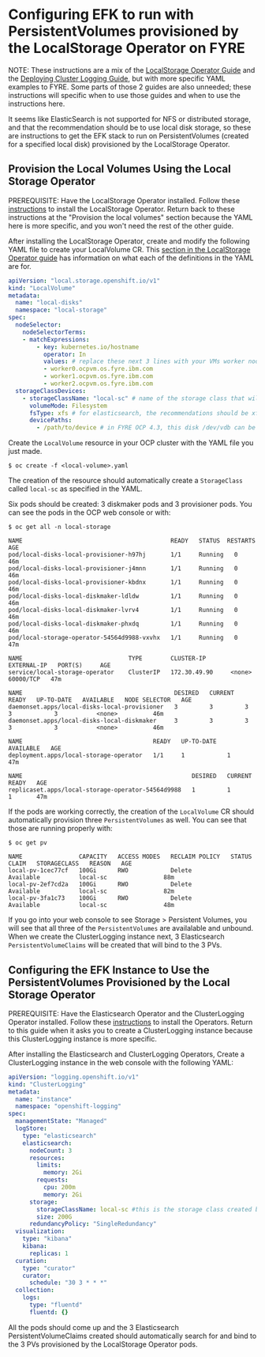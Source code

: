 # Configuring EFK to run with PersistentVolumes provisioned by the LocalStorage Operator on FYRE

NOTE: These instructions are a mix of the [LocalStorage Operator Guide](https://docs.openshift.com/container-platform/4.2/storage/persistent_storage/persistent-storage-local.html) and the [Deploying Cluster Logging Guide](https://docs.openshift.com/container-platform/4.3/logging/cluster-logging-deploying.html), but with more specific YAML examples to FYRE. Some parts of those 2 guides are also unneeded; these instructions will specific when to use those guides and when to use the instructions here.

It seems like ElasticSearch is not supported for NFS or distributed storage, and that the recommendation should be to use local disk storage, so these are instructions to get the EFK stack to run on PersistentVolumes (created for a specified local disk) provisioned by the LocalStorage Operator.

## Provision the Local Volumes Using the Local Storage Operator

PREREQUISITE: Have the LocalStorage Operator installed. Follow these [instructions](https://docs.openshift.com/container-platform/4.2/storage/persistent_storage/persistent-storage-local.html#local-storage-install_persistent-storage-local) to install the LocalStorage Operator. Return back to these instructions at the "Provision the local volumes" section because the YAML here is more specific, and you won't need the rest of the other guide.

After installing the LocalStorage Operator, create and modify the following YAML file to create your LocalVolume CR. This [section in the LocalStorage Operator guide](https://docs.openshift.com/container-platform/4.2/storage/persistent_storage/persistent-storage-local.html#local-volume-cr_persistent-storage-local) has information on what each of the definitions in the YAML are for.

```YAML
apiVersion: "local.storage.openshift.io/v1"
kind: "LocalVolume"
metadata:
  name: "local-disks"
  namespace: "local-storage" 
spec:
  nodeSelector: 
    nodeSelectorTerms:
    - matchExpressions:
        - key: kubernetes.io/hostname
          operator: In
          values: # replace these next 3 lines with your VMs worker nodes
          - worker0.ocpvm.os.fyre.ibm.com
          - worker1.ocpvm.os.fyre.ibm.com
          - worker2.ocpvm.os.fyre.ibm.com
  storageClassDevices:
    - storageClassName: "local-sc" # name of the storage class that will be created
      volumeMode: Filesystem 
      fsType: xfs # for elasticsearch, the recommendations should be xfs or ext4,this has only been tested with xfs   
      devicePaths: 
        - /path/to/device # in FYRE OCP 4.3, this disk /dev/vdb can be used, should have 500Gi of storage 

```

Create the `LocalVolume` resource in your OCP cluster with the YAML file you just made. 

```$ oc create -f <local-volume>.yaml ```

The creation of the resource should automatically create a `StorageClass` called `local-sc` as specified in the YAML. 
    
Six pods should be created: 3 diskmaker pods and 3 provisioner pods. You can see the pods in the OCP web console or with:

```$ oc get all -n local-storage```

```
NAME                                          READY   STATUS  RESTARTS   AGE
pod/local-disks-local-provisioner-h97hj       1/1     Running   0          46m
pod/local-disks-local-provisioner-j4mnn       1/1     Running   0          46m
pod/local-disks-local-provisioner-kbdnx       1/1     Running   0          46m
pod/local-disks-local-diskmaker-ldldw         1/1     Running   0          46m
pod/local-disks-local-diskmaker-lvrv4         1/1     Running   0          46m
pod/local-disks-local-diskmaker-phxdq         1/1     Running   0          46m
pod/local-storage-operator-54564d9988-vxvhx   1/1     Running   0          47m

NAME                              TYPE        CLUSTER-IP       EXTERNAL-IP   PORT(S)     AGE
service/local-storage-operator    ClusterIP   172.30.49.90     <none>        60000/TCP   47m

NAME                                           DESIRED   CURRENT   READY   UP-TO-DATE   AVAILABLE   NODE SELECTOR   AGE
daemonset.apps/local-disks-local-provisioner   3         3         3       3            3           <none>          46m
daemonset.apps/local-disks-local-diskmaker     3         3         3       3            3           <none>          46m

NAME                                     READY   UP-TO-DATE   AVAILABLE   AGE
deployment.apps/local-storage-operator   1/1     1            1           47m

NAME                                                DESIRED   CURRENT   READY   AGE
replicaset.apps/local-storage-operator-54564d9988   1         1         1       47m
```


If the pods are working correctly, the creation of the `LocalVolume` CR should automatically provision three `PersistentVolumes` as well. You can see that those are running properly with:
         
```$ oc get pv```

```    
NAME                CAPACITY   ACCESS MODES   RECLAIM POLICY   STATUS      CLAIM   STORAGECLASS   REASON   AGE
local-pv-1cec77cf   100Gi      RWO            Delete           Available           local-sc                88m
local-pv-2ef7cd2a   100Gi      RWO            Delete           Available           local-sc                82m
local-pv-3fa1c73    100Gi      RWO            Delete           Available           local-sc                48m
```

If you go into your web console to see Storage > Persistent Volumes, you will see that all three of the `PersistentVolumes` are availalable and unbound. When we create the ClusterLogging instance next, 3 Elasticsearch `PersistentVolumeClaims` will be created that will bind to the 3 PVs.

## Configuring the EFK Instance to Use the PersistentVolumes Provisioned by the Local Storage Operator

PREREQUISITE: Have the Elasticsearch Operator and the ClusterLogging Operator installed. Follow these [instructions](https://docs.openshift.com/container-platform/4.3/logging/cluster-logging-deploying.html) to install the Operators. Return to this guide when it asks you to create a ClusterLogging instance because this ClusterLogging instance is more specific.

After installing the Elasticsearch and ClusterLogging Operators, Create a ClusterLogging instance in the web console with the following YAML:

```YAML
apiVersion: "logging.openshift.io/v1"
kind: "ClusterLogging"
metadata:
  name: "instance" 
  namespace: "openshift-logging"
spec:
  managementState: "Managed"  
  logStore:
    type: "elasticsearch"  
    elasticsearch:
      nodeCount: 3 
      resources:
        limits:
          memory: 2Gi
        requests:
          cpu: 200m
          memory: 2Gi
      storage:
        storageClassName: local-sc #this is the storage class created by our LocalVolume resource
        size: 200G
      redundancyPolicy: "SingleRedundancy"
  visualization:
    type: "kibana"  
    kibana:
      replicas: 1
  curation:
    type: "curator"  
    curator:
      schedule: "30 3 * * *"
  collection:
    logs:
      type: "fluentd"  
      fluentd: {}
```
All the pods should come up and the 3 Elasticsearch PersistentVolumeClaims created should automatically search for and bind to the 3 PVs provisioned by the LocalStorage Operator pods.



